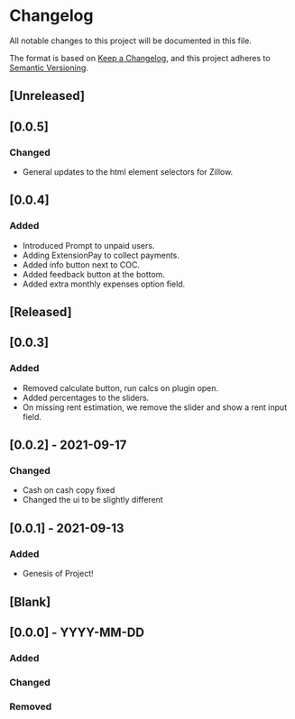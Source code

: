 # Changelog
All notable changes to this project will be documented in this file.

The format is based on [Keep a Changelog](https://keepachangelog.com/en/1.0.0/),
and this project adheres to [Semantic Versioning](https://semver.org/spec/v2.0.0.html).


## [Unreleased]

## [0.0.5]
### Changed
- General updates to the html element selectors for Zillow.

## [0.0.4]
### Added
- Introduced Prompt to unpaid users.
- Adding ExtensionPay to collect payments.
- Added info button next to COC.
- Added feedback button at the bottom.
- Added extra monthly expenses option field.

## [Released]

## [0.0.3]
### Added
- Removed calculate button, run calcs on plugin open.
- Added percentages to the sliders.
- On missing rent estimation, we remove the slider and show a rent input field.

## [0.0.2] - 2021-09-17
### Changed
- Cash on cash copy fixed
- Changed the ui to be slightly different

## [0.0.1] - 2021-09-13
### Added
- Genesis of Project!

## [Blank]
## [0.0.0] - YYYY-MM-DD
### Added
### Changed
### Removed
